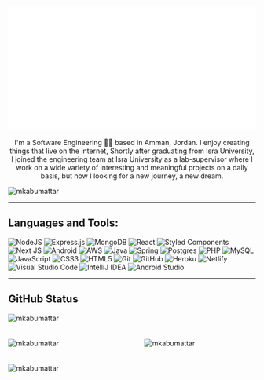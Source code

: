 [![Header](./assets/img/Header.svg "Header")](https://mkabumattar.netlify.app/)


<p align="center">I'm a Software Engineering 👨‍💻 based in Amman, Jordan. I enjoy creating things that live on the internet, Shortly after graduating from Isra University, I joined the engineering team at Isra University as a lab-supervisor where I work on a wide variety of interesting and meaningful projects on a daily basis, but now I looking for a new journey, a new dream.</p>

<img src="https://gpvc.arturio.dev/MKAbuMattar" alt="mkabumattar" />

***

## Languages and Tools:

![NodeJS](https://img.shields.io/badge/node.js-6DA55F?style=for-the-badge&logo=node.js&logoColor=white)
![Express.js](https://img.shields.io/badge/express.js-%23404d59.svg?style=for-the-badge&logo=express&logoColor=%2361DAFB)
![MongoDB](https://img.shields.io/badge/MongoDB-%234ea94b.svg?style=for-the-badge&logo=mongodb&logoColor=white)
![React](https://img.shields.io/badge/react-%2320232a.svg?style=for-the-badge&logo=react&logoColor=%2361DAFB)
![Styled Components](https://img.shields.io/badge/styled--components-DB7093?style=for-the-badge&logo=styled-components&logoColor=white)
![Next JS](https://img.shields.io/badge/Next-black?style=for-the-badge&logo=next.js&logoColor=white)
![Android](https://img.shields.io/badge/Android-3DDC84?style=for-the-badge&logo=android&logoColor=white)
![AWS](https://img.shields.io/badge/AWS-%23FF9900.svg?style=for-the-badge&logo=amazon-aws&logoColor=white)
![Java](https://img.shields.io/badge/java-%23ED8B00.svg?style=for-the-badge&logo=java&logoColor=white)
![Spring](https://img.shields.io/badge/spring-%236DB33F.svg?style=for-the-badge&logo=spring&logoColor=white)
![Postgres](https://img.shields.io/badge/postgres-%23316192.svg?style=for-the-badge&logo=postgresql&logoColor=white)
![PHP](https://img.shields.io/badge/php-%23777BB4.svg?style=for-the-badge&logo=php&logoColor=white)
![MySQL](https://img.shields.io/badge/mysql-%2300f.svg?style=for-the-badge&logo=mysql&logoColor=white)
![JavaScript](https://img.shields.io/badge/javascript-%23323330.svg?style=for-the-badge&logo=javascript&logoColor=%23F7DF1E)
![CSS3](https://img.shields.io/badge/css3-%231572B6.svg?style=for-the-badge&logo=css3&logoColor=white)
![HTML5](https://img.shields.io/badge/html5-%23E34F26.svg?style=for-the-badge&logo=html5&logoColor=white)
![Git](https://img.shields.io/badge/git-%23F05033.svg?style=for-the-badge&logo=git&logoColor=white)
![GitHub](https://img.shields.io/badge/github-%23121011.svg?style=for-the-badge&logo=github&logoColor=white)
![Heroku](https://img.shields.io/badge/heroku-%23430098.svg?style=for-the-badge&logo=heroku&logoColor=white)
![Netlify](https://img.shields.io/badge/netlify-%23000000.svg?style=for-the-badge&logo=netlify&logoColor=#00C7B7)
![Visual Studio Code](https://img.shields.io/badge/Visual%20Studio%20Code-0078d7.svg?style=for-the-badge&logo=visual-studio-code&logoColor=white)
![IntelliJ IDEA](https://img.shields.io/badge/IntelliJIDEA-000000.svg?style=for-the-badge&logo=intellij-idea&logoColor=white)
![Android Studio](https://img.shields.io/badge/Android%20Studio-3DDC84.svg?style=for-the-badge&logo=android-studio&logoColor=white)

***

## GitHub Status

<div>

<img src="https://github-readme-streak-stats.herokuapp.com/?user=MKAbuMattar&theme=black-ice&hide_border=true&stroke=0000&background=060A0CD0" alt="mkabumattar" />

<br/>
<br/>
<br/>

<img align="left" width="45%" src="https://github-readme-stats.vercel.app/api?username=mkabumattar&theme=radical&show_icons=true" alt="mkabumattar" />

<img align="right" width="45%" src="https://github-readme-stats.vercel.app/api/top-langs/?username=mkabumattar&theme=radical&show_icons=true" alt="mkabumattar" />

<br/>
<br/>
<br/>

<img src="https://activity-graph.herokuapp.com/graph?username=MKAbuMattar&bg_color=0D1117&color=5BCDEC&line=5BCDEC&point=FFFFFF&hide_border=true" alt="mkabumattar" />

</div>


